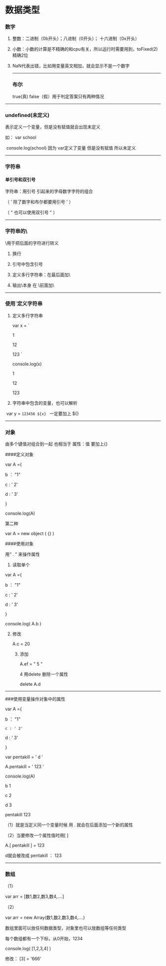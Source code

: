 # 数据类型 

### 数字

1.  整数：二进制（0b开头）；八进制（0开头）； 十六进制（0x开头）

2. 小数：小数的计算是不精确的和cpu有关，所以运行时需要用到，toFixed(2)精确2位

3. NaN代表出错，比如用变量英文相加，就会显示不是一个数字

    ----

   
   
   ### 布尔
   
   true(真) false（假）用于判定答案只有两种情况



------



### undefined(未定义)

表示定义一个变量，但是没有赋值就会出现未定义

如： var school

​       console.log(school)  因为  var定义了变量 	但是没有赋值   	所以未定义

-----



### 字符串

#### 单引号和双引号

字符串：用引号  引起来的字母数字字符的组合

（    '   除了数字和布尔都要用引号 '    ）

（  "   也可以使用双引号   "   ）



------------



 ### 字符串的\

\用于把后面的字符进行转义

1. 换行

2. 引号中包含引号 

3. 定义多行字符串：在最后面加\

4. 输出\本身  在 \前面加\

  ------

   

   ### 使用`定义字符串

   1. 定义多行字符串

      var x = `

      1

      12

      123 `

      console.log(x)

      1

      12

      123
   
   2. 字符串中包含的变量，也可以解析

​          var y = `123456 ${x} `   一定要加上 ${}

------



### 对象

由多个键值对组合到一起      也相当于  属性：值    要加上{}

####定义对象

var A ={

b ： "1"

 c : ' 2'

d : ' 3'



}

console.log(A)

第二种

var A = new object ( {} )

####使用对象

用“    .    ”    来操作属性

1. 读取单个

var A ={

b ： "1"

 c : ' 2'

d : ' 3'



}

console.log( A.b )

2. 修改

     A.c = 20 

   

   3. 添加

      A.ef = " 5 "

      4 用delete 删除一个属性

      delete A.d

------------------



   ###使用变量操作对象中的属性

   

   var A ={

   b ： "1"

    c : ' 2'

   d : ' 3'

   

   }

   var pentakill = '  d  '

A.pentakill = '  123  '

console.log(A)

b  1

c  2

d     3

 pentakill  123

（1）就是当定义同一个变量时候  用 . 就会在后面添加一个新的属性

（2）当要修改一个属性值时用[  ]

A.[  pentakill   ] = 123

d就会被改成   pentakill ： 123



------------



### 数组

（1）

var arr = [数1,数2,数3,数4,....]



（2）

var arr = new Array(数1,数2,数3,数4,....)

数组里面可以放任何数据类型，对象里也可以放数组等任何类型



每个数组都有一个下标，从0开始，1234

console.log( [1,2,3,4] ) 

修改：  [3] = '666'







